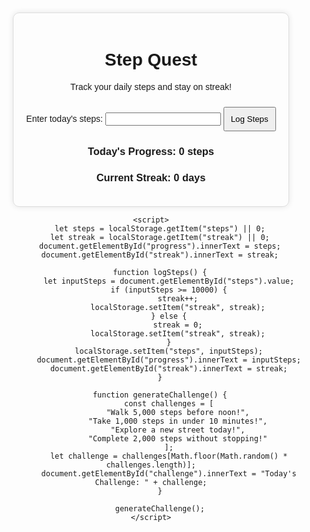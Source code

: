<!DOCTYPE html>
<html lang="en">
<head>
    <meta charset="UTF-8">
    <meta name="viewport" content="width=device-width, initial-scale=1.0">
    <title>Step Quest - 10,000 Steps Tracker</title>
    <style>
        body {
            font-family: Arial, sans-serif;
            text-align: center;
            padding: 20px;
        }
        .container {
            max-width: 400px;
            margin: auto;
            padding: 20px;
            border: 1px solid #ddd;
            border-radius: 10px;
            box-shadow: 0 0 10px rgba(0, 0, 0, 0.1);
        }
        button {
            padding: 10px;
            margin-top: 10px;
            cursor: pointer;
        }
    </style>
</head>
<body>
    <div class="container">
        <h1>Step Quest</h1>
        <p>Track your daily steps and stay on streak!</p>
        <label for="steps">Enter today's steps:</label>
        <input type="number" id="steps" min="0">
        <button onclick="logSteps()">Log Steps</button>
        <h3>Today's Progress: <span id="progress">0</span> steps</h3>
        <h3>Current Streak: <span id="streak">0</span> days</h3>
        <p id="challenge"></p>
    </div>

    <script>
        let steps = localStorage.getItem("steps") || 0;
        let streak = localStorage.getItem("streak") || 0;
        document.getElementById("progress").innerText = steps;
        document.getElementById("streak").innerText = streak;

        function logSteps() {
            let inputSteps = document.getElementById("steps").value;
            if (inputSteps >= 10000) {
                streak++;
                localStorage.setItem("streak", streak);
            } else {
                streak = 0;
                localStorage.setItem("streak", streak);
            }
            localStorage.setItem("steps", inputSteps);
            document.getElementById("progress").innerText = inputSteps;
            document.getElementById("streak").innerText = streak;
        }

        function generateChallenge() {
            const challenges = [
                "Walk 5,000 steps before noon!",
                "Take 1,000 steps in under 10 minutes!",
                "Explore a new street today!",
                "Complete 2,000 steps without stopping!"
            ];
            let challenge = challenges[Math.floor(Math.random() * challenges.length)];
            document.getElementById("challenge").innerText = "Today's Challenge: " + challenge;
        }

        generateChallenge();
    </script>
</body>
</html>

